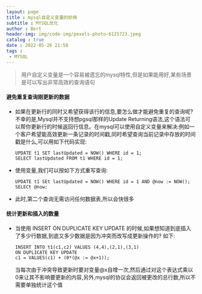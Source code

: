 ```yaml
---
layout: page
title : mysql自定义变量的妙用
subtitle : MYSQL优化
author : Bert
header-img: img/code-img/pexels-photo-6125723.jpeg
catalog : true
date : 2022-05-26 21:50
tags :
 - MYSQL
---
```


> 用户自定义变量是一个容易被遗忘的mysql特性,但是如果能用好,某些场景是可以写出非常高效的查询语句

#### 避免重复查询刚更新的数据

- 如果在更新行的同时又希望获得该行的信息,要怎么做才能避免重复的查询呢?不幸的是,Mysql并不支持想pgsql那样的Update Returning语法,这个语法可以帮你更新行的时候返回行信息。在mysql可以使用自定义变量来解决:例如一个客户希望能高效更新一条记录的时间戳,同时希望查询当前记录中存放的时间戳是什么,可以用如下代码实现:

  ```mysql
  UPDATE t1 SET lastUpdated = NOW() WHERE id = 1;
  SELECT lastUpdated FROM t1 WHERE id = 1;
  ```

- 使用变量,我们可以按如下方式重写查询:

  ```mysql
  UPDATE t1 SEt lastUpdated = NOW() WHERE id = 1 AND @now := NOW();
  SELECt @now;
  ```

- 此时,第二个查询无需访问任何数据表,所以会快很多

#### 统计更新和插入的数量

- 当使用 INSERT ON DUPLICATE KEY UPDATE 的时候,如果想知道到底插入了多少行数据,到底又多少数据是因为冲突而改写成更新操作的? 如下:

  ```
  INSERT INTO t1(c1,c2) VALUES (4,4),(2,1),(3,1)
  ON DUPLICATE KEY UPDATE 
  c1 = VALUES(c1) + (0*(@x := @x+1));
  ```

  当每次由于冲突导致更新时要对变量@x自增一次,然后通过对这个表达式乘以0来让其不影响要更新的内容,另外,mysql的协议会返回被更改的总行数,所以不需要单独统计这个值 

